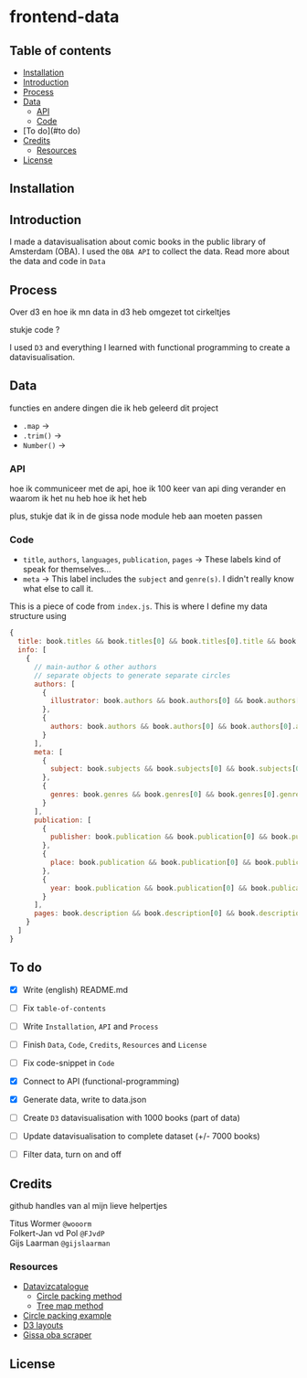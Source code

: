 # frontend-data

## Table of contents

- [Installation](#installation)
- [Introduction](#introduction)    
- [Process](#process)   
- [Data](#data)    
  - [API](#API)    
  - [Code](#code)   
- [To do](#to do)
- [Credits](#credits)
  - [Resources](#resources)
- [License](#license)

## Installation



## Introduction

I made a datavisualisation about comic books in the public library of Amsterdam (OBA). I used the `OBA API` to collect the data. Read more about the data and code in `Data`


## Process

Over d3 en hoe ik mn data in d3 heb omgezet tot cirkeltjes

stukje code ?

I used `D3` and everything I learned with functional programming to create a datavisualisation.

## Data
functies en andere dingen die ik heb geleerd dit project
- `.map` ->
- `.trim()` ->
- `Number()` ->


### API
hoe ik communiceer met de api, hoe ik 100 keer van api ding verander en waarom ik het nu heb hoe ik het heb

plus, stukje dat ik in de gissa node module heb aan moeten passen


### Code
- `title`, `authors`, `languages`, `publication`, `pages` -> These labels kind of speak for themselves...
- `meta` -> This label includes the `subject` and `genre(s)`. I didn't really know what else to call it.

This is a piece of code from `index.js`. This is where I define my data structure using
```js
{
  title: book.titles && book.titles[0] && book.titles[0].title && book.titles[0].title[0] ? book.titles[0].title[0]._ : null,
  info: [
    {
      // main-author & other authors
      // separate objects to generate separate circles
      authors: [
        {
          illustrator: book.authors && book.authors[0] && book.authors[0]["main-author"] && book.authors[0]["main-author"][0] ? book.authors[0]["main-author"][0]._ : null
        },
        {
          authors: book.authors && book.authors[0] && book.authors[0].author ? book.authors[0].author.map(author => ({author: author._})) : null
        }
      ],
      meta: [
        {
          subject: book.subjects && book.subjects[0] && book.subjects[0]["topical-subject"] && book.subjects[0]["topical-subject"][0] ? book.subjects[0]["topical-subject"][0]._ : null
        },
        {
          genres: book.genres && book.genres[0] && book.genres[0].genre ? book.genres[0].genre.map(genre => ({genre: genre._})) : null
        }
      ],
      publication: [
        {
          publisher: book.publication && book.publication[0] && book.publication[0].publishers && book.publication[0].publishers[0] && book.publication[0].publishers[0].publisher && book.publication[0].publishers[0].publisher[0] ? book.publication[0].publishers[0].publisher[0]._ : null
        },
        {
          place: book.publication && book.publication[0] && book.publication[0].publishers && book.publication[0].publishers[0] && book.publication[0].publishers[0].publisher && book.publication[0].publishers[0].publisher[0] ? book.publication[0].publishers[0].publisher[0].$.place : null
        },
        {
          year: book.publication && book.publication[0] && book.publication[0].year && book.publication[0].year[0]['_'] ? book.publication[0].year[0]['_'] : null
        }
      ],
      pages: book.description && book.description[0] && book.description[0]["physical-description"] && book.description[0]["physical-description"][0] ?  book.description[0]["physical-description"][0]._ : null
    }
  ]
}
```

## To do

- [x] Write (english) README.md
- [ ] Fix `table-of-contents`
- [ ] Write `Installation`, `API` and `Process`
- [ ] Finish `Data`, `Code`, `Credits`, `Resources` and `License`
- [ ] Fix code-snippet in `Code`
- [x] Connect to API (functional-programming)
- [x] Generate data, write to data.json
- [ ] Create `D3` datavisualisation with 1000 books (part of data)
- [ ] Update datavisualisation to complete dataset (+/- 7000 books)
- [ ] Filter data, turn on and off


## Credits

github handles van al mijn lieve helpertjes

Titus Wormer `@wooorm`    
Folkert-Jan vd Pol `@FJvdP`    
Gijs Laarman `@gijslaarman`

### Resources

* [Datavizcatalogue](https://datavizcatalogue.com/)    
  * [Circle packing method](https://datavizcatalogue.com/methods/circle_packing.html)   
  * [Tree map method](https://datavizcatalogue.com/methods/treemap.html)    
* [Circle packing example](https://bl.ocks.org/mbostock/7607535)    
* [D3 layouts](https://d3indepth.com/layouts/)    
* [Gissa oba scraper](https://www.npmjs.com/package/@gijslaarman/oba-scraper)    

## License

